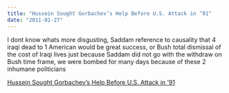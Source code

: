 ```yaml
---
title: "Hussein Sought Gorbachev’s Help Before U.S. Attack in ’91"
date: "2011-01-27"
---
```


I dont know whats more disgusting, Saddam reference to causality that 4 iraqi dead to 1 American would be great success, or Bush total dismissal of the cost of Iraqi lives just because Saddam did not go with the withdraw on Bush time frame, we were bombed for many days because of these 2 inhumane politicians  

  
[Hussein Sought Gorbachev’s Help Before U.S. Attack in ’91](https://www.nytimes.com/2011/01/20/world/middleeast/20archive.html?pagewanted=1&_r=2&ref=middleeast)
